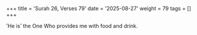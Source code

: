 +++
title = 'Surah 26, Verses 79'
date = '2025-08-27'
weight = 79
tags = []
+++

˹He is˺ the One Who provides me with food and drink.